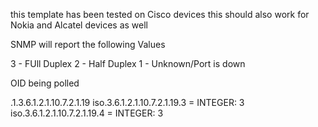 this template has been tested on Cisco devices 
this should also work for Nokia and Alcatel devices as well

SNMP will report the following Values 

3 - FUll Duplex
2 - Half Duplex
1 - Unknown/Port is down 

OID being polled

.1.3.6.1.2.1.10.7.2.1.19 
iso.3.6.1.2.1.10.7.2.1.19.3 = INTEGER: 3 
iso.3.6.1.2.1.10.7.2.1.19.4 = INTEGER: 3 
